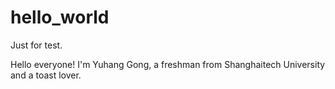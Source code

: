 # hello_world
Just for test.

Hello everyone!
I'm Yuhang Gong, a freshman from Shanghaitech University and a toast lover.
